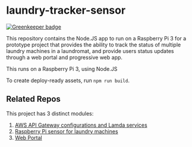 # laundry-tracker-sensor

[![Greenkeeper badge](https://badges.greenkeeper.io/amclin/laundry-tracker-sensor.svg)](https://greenkeeper.io/)

This repository contains the Node.JS app to run on a Raspberry Pi 3 for a prototype project that provides the ability to track the status of multiple laundry machines in a laundromat, and provide users status updates through a web portal and progressive web app.

This runs on a Raspberry Pi 3, using Node.JS

To create deploy-ready assets, run `npm run build`.

## Related Repos
This project has 3 distinct modules:

1. [AWS API Gateway configurations and Lamda services](https://github.com/amclin/laundry-tracker-gateway)
2. [Raspberry Pi sensor for laundry machines](https://github.com/amclin/laundry-tracker-sensor)
3. [Web Portal](https://github.com/amclin/laundry-tracker-web-portal)
